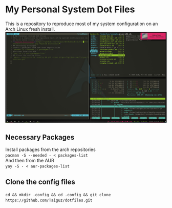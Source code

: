 # My Personal System Dot Files
This is a repository to reproduce most of my system configuration on an Arch Linux fresh install.  
![SystemScreenshot](https://github.com/Taiguz/dotfiles/blob/main/screenshots/screenshot.png)
## Necessary Packages
Install packages from the arch repositories  
`pacman -S --needed - < packages-list`  
And then from the AUR  
`yay -S - < aur-packages-list`
## Clone the config files
`cd && mkdir .config && cd .config && git clone https://github.com/Taiguz/dotfiles.git`


